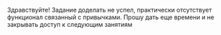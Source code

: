 Здравствуйте! Задание доделать не успел, практически отсутствует функционал связанный с привычками. Прошу дать еще времени и не закрывать доступ к следующим занятиям
